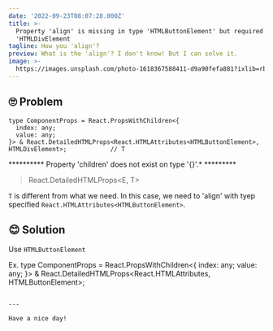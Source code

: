 ```yaml
---
date: '2022-09-23T08:07:28.000Z'
title: >-
  Property 'align' is missing in type 'HTMLButtonElement' but required in type
  'HTMLDivElement
tagline: How you 'align'?
preview: What is the 'align'? I don't know! But I can solve it.
image: >-
  https://images.unsplash.com/photo-1618367588411-d9a90fefa881?ixlib=rb-1.2.1&ixid=MnwxMjA3fDB8MHxwaG90by1wYWdlfHx8fGVufDB8fHx8&auto=format&fit=crop&w=1074&q=80
---
```


## 🙄 Problem
```
type ComponentProps = React.PropsWithChildren<{
  index: any;
  value: any;
}> & React.DetailedHTMLProps<React.HTMLAttributes<HTMLButtonElement>, HTMLDivElement>;            // T
```
********** Property 'children' does not exist on type '{}'.* *********

> React.DetailedHTMLProps<E, T>

`T` is different from what we need. In this case, we need to 'align' with tyep specified `React.HTMLAttributes<HTMLButtonElement>`.


## 😊 Solution
Use `HTMLButtonElement`

Ex.
type ComponentProps = React.PropsWithChildren<{
  index: any;
  value: any;
}> & React.DetailedHTMLProps<React.HTMLAttributes<HTMLButtonElement>, HTMLButtonElement>;
```

---

Have a nice day!